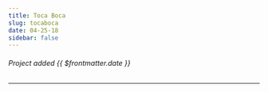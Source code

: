 ```yaml
---
title: Toca Boca
slug: tocaboca
date: 04-25-18
sidebar: false
---
```


###### Project added {{ $frontmatter.date }}

<ApiPostHero/>

<ApiPost/>

---

<ApiPostList/>
